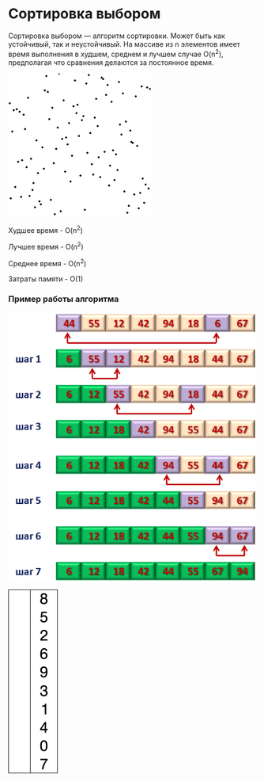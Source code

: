 # Сортировка выбором

Сортировка выбором —  алгоритм сортировки. Может быть как устойчивый, так и неустойчивый. На массиве из n
элементов имеет время выполнения в худшем, среднем и лучшем случае O(n<sup>2</sup>), предполагая что сравнения делаются за постоянное время.

![1.gif](1.gif)

Худшее время - O(n<sup>2</sup>)

Лучшее время - O(n<sup>2</sup>)

Среднее время - O(n<sup>2</sup>)

Затраты памяти - O(1)

### Пример работы алгоритма

![2.png](2.png)

![3.gif](3.gif)